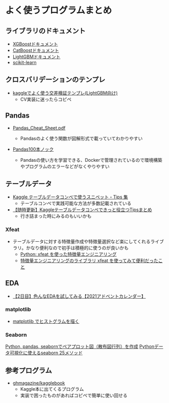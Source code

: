 # よく使うプログラムまとめ

## ライブラリのドキュメント
* [XGBoostドキュメント](https://xgboost.readthedocs.io/en/stable/index.html)
* [CatBoostドキュメント](https://catboost.ai/en/docs/)
* [LightGBMドキュメント](https://lightgbm.readthedocs.io/en/latest/index.html)
* [scikit-learn](https://scikit-learn.org/stable/index.html)

## クロスバリデーションのテンプレ

* [kaggleでよく使う交差検証テンプレ(LightGBM向け)](https://amateur-engineer-blog.com/kaggle-cv-template-lightgbm/)
  * CV実装に迷ったらコピペ

## Pandas
* [Pandas_Cheat_Sheet.pdf](https://pandas.pydata.org/Pandas_Cheat_Sheet.pdf)
  * Pandasのよく使う関数が図解形式で載っていてわかりやすい
  
* [Pandas100本ノック](https://github.com/The-Japan-DataScientist-Society/100knocks-preprocess)
  * Pandasの使い方を学習できる、Dockerで管理されているので環境構築やプログラムのエラーなどがなくやりやすい
  
## テーブルデータ
* [Kaggle テーブルデータコンペで使うスニペット・Tips 集](https://qiita.com/TaigoKuriyama/items/8f9286b5c882819adebb)
  * テーブルコンペで実践可能な方法が多数記載されている
* [【随時更新】Kaggleテーブルデータコンペできっと役立つTipsまとめ](https://naotaka1128.hatenadiary.jp/entry/kaggle-compe-tips)
  * 行き詰まった時にみるのもいいかも

### Xfeat
* テーブルデータに対する特徴量作成や特徴量選択など楽にしてくれるライブラリ。かなり便利なので初手は積極的に使うのが良いかも
  * [Python: xfeat を使った特徴量エンジニアリング](https://blog.amedama.jp/entry/xfeat)
  * [特徴量エンジニアリングのライブラリ xfeat を使ってみて便利だったこと](https://acro-engineer.hatenablog.com/entry/2020/12/15/120000)

## EDA
* [【2日目】色んなEDAを試してみる【2021アドベントカレンダー】](https://zenn.dev/megane_otoko/articles/2021ad_02_explanatory_data_analysis)
 
### matplotlib 
* [matplotlib でヒストグラムを描く](https://pythondatascience.plavox.info/matplotlib/%E3%83%92%E3%82%B9%E3%83%88%E3%82%B0%E3%83%A9%E3%83%A0)

### Seaborn
[Python, pandas, seabornでペアプロット図（散布図行列）を作成](https://note.nkmk.me/python-seaborn-pandas-pairplot/)
[Pythonデータ可視化に使えるseaborn 25メソッド](https://qiita.com/kakiuchis/items/f7c830a2b726992a6165)

## 参考プログラム
* [ghmagazine/kagglebook](https://github.com/ghmagazine/kagglebook)
  * Kaggle本に出てくるプログラム
  * 実装で困ったものがあればコピペで簡単に使い回せる
